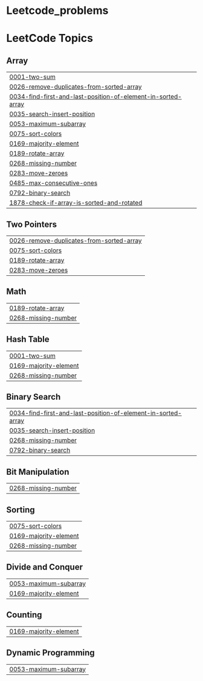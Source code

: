 # Leetcode_problems
<!---LeetCode Topics Start-->
# LeetCode Topics
## Array
|  |
| ------- |
| [0001-two-sum](https://github.com/ASN-cmd/Leetcode_problems/tree/master/0001-two-sum) |
| [0026-remove-duplicates-from-sorted-array](https://github.com/ASN-cmd/Leetcode_problems/tree/master/0026-remove-duplicates-from-sorted-array) |
| [0034-find-first-and-last-position-of-element-in-sorted-array](https://github.com/ASN-cmd/Leetcode_problems/tree/master/0034-find-first-and-last-position-of-element-in-sorted-array) |
| [0035-search-insert-position](https://github.com/ASN-cmd/Leetcode_problems/tree/master/0035-search-insert-position) |
| [0053-maximum-subarray](https://github.com/ASN-cmd/Leetcode_problems/tree/master/0053-maximum-subarray) |
| [0075-sort-colors](https://github.com/ASN-cmd/Leetcode_problems/tree/master/0075-sort-colors) |
| [0169-majority-element](https://github.com/ASN-cmd/Leetcode_problems/tree/master/0169-majority-element) |
| [0189-rotate-array](https://github.com/ASN-cmd/Leetcode_problems/tree/master/0189-rotate-array) |
| [0268-missing-number](https://github.com/ASN-cmd/Leetcode_problems/tree/master/0268-missing-number) |
| [0283-move-zeroes](https://github.com/ASN-cmd/Leetcode_problems/tree/master/0283-move-zeroes) |
| [0485-max-consecutive-ones](https://github.com/ASN-cmd/Leetcode_problems/tree/master/0485-max-consecutive-ones) |
| [0792-binary-search](https://github.com/ASN-cmd/Leetcode_problems/tree/master/0792-binary-search) |
| [1878-check-if-array-is-sorted-and-rotated](https://github.com/ASN-cmd/Leetcode_problems/tree/master/1878-check-if-array-is-sorted-and-rotated) |
## Two Pointers
|  |
| ------- |
| [0026-remove-duplicates-from-sorted-array](https://github.com/ASN-cmd/Leetcode_problems/tree/master/0026-remove-duplicates-from-sorted-array) |
| [0075-sort-colors](https://github.com/ASN-cmd/Leetcode_problems/tree/master/0075-sort-colors) |
| [0189-rotate-array](https://github.com/ASN-cmd/Leetcode_problems/tree/master/0189-rotate-array) |
| [0283-move-zeroes](https://github.com/ASN-cmd/Leetcode_problems/tree/master/0283-move-zeroes) |
## Math
|  |
| ------- |
| [0189-rotate-array](https://github.com/ASN-cmd/Leetcode_problems/tree/master/0189-rotate-array) |
| [0268-missing-number](https://github.com/ASN-cmd/Leetcode_problems/tree/master/0268-missing-number) |
## Hash Table
|  |
| ------- |
| [0001-two-sum](https://github.com/ASN-cmd/Leetcode_problems/tree/master/0001-two-sum) |
| [0169-majority-element](https://github.com/ASN-cmd/Leetcode_problems/tree/master/0169-majority-element) |
| [0268-missing-number](https://github.com/ASN-cmd/Leetcode_problems/tree/master/0268-missing-number) |
## Binary Search
|  |
| ------- |
| [0034-find-first-and-last-position-of-element-in-sorted-array](https://github.com/ASN-cmd/Leetcode_problems/tree/master/0034-find-first-and-last-position-of-element-in-sorted-array) |
| [0035-search-insert-position](https://github.com/ASN-cmd/Leetcode_problems/tree/master/0035-search-insert-position) |
| [0268-missing-number](https://github.com/ASN-cmd/Leetcode_problems/tree/master/0268-missing-number) |
| [0792-binary-search](https://github.com/ASN-cmd/Leetcode_problems/tree/master/0792-binary-search) |
## Bit Manipulation
|  |
| ------- |
| [0268-missing-number](https://github.com/ASN-cmd/Leetcode_problems/tree/master/0268-missing-number) |
## Sorting
|  |
| ------- |
| [0075-sort-colors](https://github.com/ASN-cmd/Leetcode_problems/tree/master/0075-sort-colors) |
| [0169-majority-element](https://github.com/ASN-cmd/Leetcode_problems/tree/master/0169-majority-element) |
| [0268-missing-number](https://github.com/ASN-cmd/Leetcode_problems/tree/master/0268-missing-number) |
## Divide and Conquer
|  |
| ------- |
| [0053-maximum-subarray](https://github.com/ASN-cmd/Leetcode_problems/tree/master/0053-maximum-subarray) |
| [0169-majority-element](https://github.com/ASN-cmd/Leetcode_problems/tree/master/0169-majority-element) |
## Counting
|  |
| ------- |
| [0169-majority-element](https://github.com/ASN-cmd/Leetcode_problems/tree/master/0169-majority-element) |
## Dynamic Programming
|  |
| ------- |
| [0053-maximum-subarray](https://github.com/ASN-cmd/Leetcode_problems/tree/master/0053-maximum-subarray) |
<!---LeetCode Topics End-->
